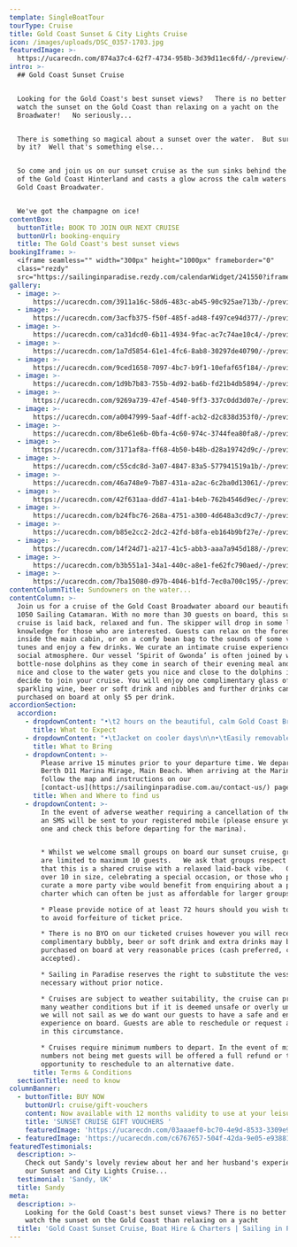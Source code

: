 ```yaml
---
template: SingleBoatTour
tourType: Cruise
title: Gold Coast Sunset & City Lights Cruise
icon: /images/uploads/DSC_0357-1703.jpg
featuredImage: >-
  https://ucarecdn.com/874a37c4-62f7-4734-958b-3d39d11ec6fd/-/preview/-/enhance/50/
intro: >-
  ## Gold Coast Sunset Cruise


  Looking for the Gold Coast's best sunset views?   There is no better place to
  watch the sunset on the Gold Coast than relaxing on a yacht on the
  Broadwater!   No seriously...


  There is something so magical about a sunset over the water.  But surrounded
  by it?  Well that's something else...    


  So come and join us on our sunset cruise as the sun sinks behind the mountains
  of the Gold Coast Hinterland and casts a glow across the calm waters of the
  Gold Coast Broadwater.    


  We've got the champagne on ice!
contentBox:
  buttonTitle: BOOK TO JOIN OUR NEXT CRUISE
  buttonUrl: booking-enquiry
  title: The Gold Coast's best sunset views
bookingIframe: >-
  <iframe seamless="" width="300px" height="1000px" frameborder="0"
  class="rezdy"
  src="https://sailinginparadise.rezdy.com/calendarWidget/241550?iframe=true"></iframe>
gallery:
  - image: >-
      https://ucarecdn.com/3911a16c-58d6-483c-ab45-90c925ae713b/-/preview/-/enhance/50/
  - image: >-
      https://ucarecdn.com/3acfb375-f50f-485f-ad48-f497ce94d377/-/preview/-/enhance/13/
  - image: >-
      https://ucarecdn.com/ca31dcd0-6b11-4934-9fac-ac7c74ae10c4/-/preview/-/enhance/39/
  - image: >-
      https://ucarecdn.com/1a7d5854-61e1-4fc6-8ab8-30297de40790/-/preview/-/enhance/50/
  - image: >-
      https://ucarecdn.com/9ced1658-7097-4bc7-b9f1-10efaf65f184/-/preview/-/enhance/25/
  - image: >-
      https://ucarecdn.com/1d9b7b83-755b-4d92-ba6b-fd21b4db5894/-/preview/-/enhance/39/
  - image: >-
      https://ucarecdn.com/9269a739-47ef-4540-9ff3-337c0dd3d07e/-/preview/-/enhance/50/
  - image: >-
      https://ucarecdn.com/a0047999-5aaf-4dff-acb2-d2c838d353f0/-/preview/-/enhance/25/
  - image: >-
      https://ucarecdn.com/8be61e6b-0bfa-4c60-974c-3744fea80fa8/-/preview/-/enhance/36/
  - image: >-
      https://ucarecdn.com/3171af8a-ff68-4b50-b48b-d28a19742d9c/-/preview/-/enhance/41/
  - image: >-
      https://ucarecdn.com/c55cdc8d-3a07-4847-83a5-577941519a1b/-/preview/-/enhance/50/
  - image: >-
      https://ucarecdn.com/46a748e9-7b87-431a-a2ac-6c2ba0d13061/-/preview/-/enhance/50/
  - image: >-
      https://ucarecdn.com/42f631aa-ddd7-41a1-b4eb-762b4546d9ec/-/preview/-/enhance/42/
  - image: >-
      https://ucarecdn.com/b24fbc76-268a-4751-a300-4d648a3cd9c7/-/preview/-/enhance/50/
  - image: >-
      https://ucarecdn.com/b85e2cc2-2dc2-42fd-b8fa-eb164b9bf27e/-/preview/-/enhance/27/
  - image: >-
      https://ucarecdn.com/14f24d71-a217-41c5-abb3-aaa7a945d188/-/preview/-/enhance/24/
  - image: >-
      https://ucarecdn.com/b3b551a1-34a1-440c-a8e1-fe62fc790aed/-/preview/-/enhance/34/
  - image: >-
      https://ucarecdn.com/7ba15080-d97b-4046-b1fd-7ec0a700c195/-/preview/-/enhance/33/
contentColumnTitle: Sundowners on the water...
contentColumn: >-
  Join us for a cruise of the Gold Coast Broadwater aboard our beautiful Seawind
  1050 Sailing Catamaran. With no more than 30 guests on board, this sunset
  cruise is laid back, relaxed and fun. The skipper will drop in some local
  knowledge for those who are interested. Guests can relax on the foredeck,
  inside the main cabin, or on a comfy bean bag to the sounds of some very cool
  tunes and enjoy a few drinks. We curate an intimate cruise experience with a
  social atmosphere. Our vessel ‘Spirit of Gwonda’ is often joined by wild
  bottle-nose dolphins as they come in search of their evening meal and being
  nice and close to the water gets you nice and close to the dolphins if they
  decide to join your cruise. You will enjoy one complimentary glass of
  sparkling wine, beer or soft drink and nibbles and further drinks can be
  purchased on board at only $5 per drink.
accordionSection:
  accordion:
    - dropdownContent: "•\t2 hours on the beautiful, calm Gold Coast Broadwater\n\n•\tRelax onboard a spacious Sailing Catamaran\n\n•\tA maximum of 30 guests on board\n\n•\tSee impressive superyachts, Seaworld, Palazzo Versace, Gold Coast Seaway, Wavebreak Island, South Stradbroke Island and local wildlife.\n\n•\tWatch the Sunset over the Gold Coast Hinterland\n\n•\tThen check out the Sparkling City lights as you see the Gold Coast in a new light\n\n•\tCool tunes set the soundtrack as you relax and take in the views\n\n•\tFriendly relaxed ambience with crew sharing some local knowledge\n\n•\tKeep your eyes peeled for dolphins!\n\n•\tIncludes one complimentary drink and nibbles cup\n\n•\tDeparts and returns @ Marina Mirage - an ideal spot for a beautiful waterfront meal or drinks before or after your cruise"
      title: What to Expect
    - dropdownContent: "•\tJacket on cooler days\n\n•\tEasily removable shoes\n\n•\tCamera"
      title: What to Bring
    - dropdownContent: >-
        Please arrive 15 minutes prior to your departure time. We depart from
        Berth D11 Marina Mirage, Main Beach. When arriving at the Marina please
        follow the map and instructions on our
        [contact-us](https://sailinginparadise.com.au/contact-us/) page.
      title: When and Where to find us
    - dropdownContent: >-
        In the event of adverse weather requiring a cancellation of the cruise
        an SMS will be sent to your registered mobile (please ensure you provide
        one and check this before departing for the marina).


        * Whilst we welcome small groups on board our sunset cruise, group sizes
        are limited to maximum 10 guests.   We ask that groups respect the fact
        that this is a shared cruise with a relaxed laid-back vibe.   Groups
        over 10 in size, celebrating a special occasion, or those who prefer to
        curate a more party vibe would benefit from enquiring about a private
        charter which can often be just as affordable for larger groups.  

        * Please provide notice of at least 72 hours should you wish to cancel
        to avoid forfeiture of ticket price.

        * There is no BYO on our ticketed cruises however you will receive one
        complimentary bubbly, beer or soft drink and extra drinks may be
        purchased on board at very reasonable prices (cash preferred, cards
        accepted).

        * Sailing in Paradise reserves the right to substitute the vessel if
        necessary without prior notice.

        * Cruises are subject to weather suitability, the cruise can proceed in
        many weather conditions but if it is deemed unsafe or overly unpleasant
        we will not sail as we do want our guests to have a safe and enjoyable
        experience on board. Guests are able to reschedule or request a refund
        in this circumstance.

        * Cruises require minimum numbers to depart. In the event of minimum
        numbers not being met guests will be offered a full refund or the
        opportunity to reschedule to an alternative date.
      title: Terms & Conditions
  sectionTitle: need to know
columnBanner:
  - buttonTitle: BUY NOW
    buttonUrl: cruise/gift-vouchers
    content: Now available with 12 months validity to use at your leisure.
    title: 'SUNSET CRUISE GIFT VOUCHERS '
    featuredImage: 'https://ucarecdn.com/03aaaef0-bc70-4e9d-8533-3309e9a7d59f/'
  - featuredImage: 'https://ucarecdn.com/c6767657-504f-42da-9e05-e9388170030d/'
featuredTestimonials:
  description: >-
    Check out Sandy's lovely review about her and her husband's experience on
    our Sunset and City Lights Cruise...
  testimonial: 'Sandy, UK'
  title: Sandy
meta:
  description: >-
    Looking for the Gold Coast's best sunset views? There is no better place to
    watch the sunset on the Gold Coast than relaxing on a yacht
  title: 'Gold Coast Sunset Cruise, Boat Hire & Charters | Sailing in Paradise'
---
```


